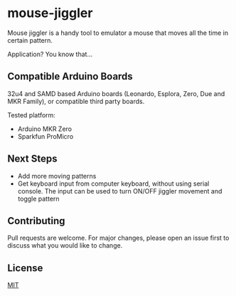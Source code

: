 # mouse-jiggler

Mouse jiggler is a handy tool to emulator a mouse that moves all the time in certain pattern. 

Application? You know that...

## Compatible Arduino Boards

32u4 and SAMD based Arduino boards (Leonardo, Esplora, Zero, Due and MKR Family), or compatible third party boards.

Tested platform:
- Arduino MKR Zero
- Sparkfun ProMicro

## Next Steps

- Add more moving patterns
- Get keyboard input from computer keyboard, without using serial console. The input can be used to turn ON/OFF jiggler movement and toggle pattern

## Contributing
Pull requests are welcome. For major changes, please open an issue first to discuss what you would like to change.

## License
[MIT](https://choosealicense.com/licenses/mit/)
